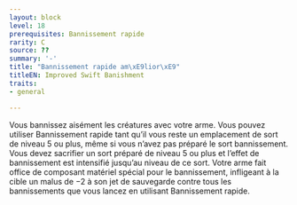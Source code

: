 ```yaml
---
layout: block
level: 18
prerequisites: Bannissement rapide
rarity: C
source: ??
summary: '-'
title: "Bannissement rapide am\xE9lior\xE9"
titleEN: Improved Swift Banishment
traits:
- general

---
```


<p>Vous bannissez aisément les créatures avec votre arme. Vous pouvez utiliser Bannissement rapide tant qu’il vous reste un emplacement de sort de niveau 5 ou plus, même si vous n’avez pas préparé le sort bannissement. Vous devez sacrifier un sort préparé de niveau 5 ou plus et l’effet de bannissement est intensifié jusqu’au niveau de ce sort. Votre arme fait office de composant matériel spécial pour le bannissement, infligeant à la cible un malus de −2 à son jet de sauvegarde contre tous les bannissements que vous lancez en utilisant Bannissement rapide.</p>